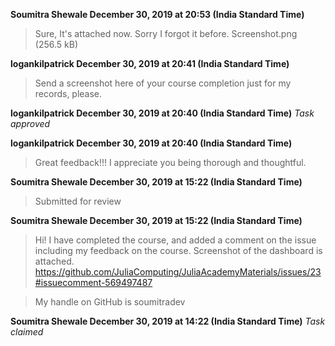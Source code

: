 **Soumitra Shewale December 30, 2019 at 20:53 (India Standard Time)**
> Sure, It's attached now. Sorry I forgot it before.
>  Screenshot.png (256.5 kB)

**logankilpatrick December 30, 2019 at 20:41 (India Standard Time)**
> Send a screenshot here of your course completion just for my records, please.

**logankilpatrick December 30, 2019 at 20:40 (India Standard Time)**
_Task approved_

**logankilpatrick December 30, 2019 at 20:40 (India Standard Time)**
> Great feedback!!! I appreciate you being thorough and thoughtful.

**Soumitra Shewale December 30, 2019 at 15:22 (India Standard Time)**
> Submitted for review

**Soumitra Shewale December 30, 2019 at 15:22 (India Standard Time)**
> Hi! I have completed the course, and added a comment on the issue including my feedback on the course. Screenshot of the dashboard is attached. https://github.com/JuliaComputing/JuliaAcademyMaterials/issues/23#issuecomment-569497487

> My handle on GitHub is soumitradev

**Soumitra Shewale December 30, 2019 at 14:22 (India Standard Time)**
_Task claimed_